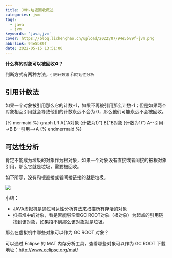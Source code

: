 ```yaml
---
title: JVM-垃圾回收概述
categories: jvm
tags:
  - java
  - jvm
keywords: 'java,jvm'
cover: https://blog.lichenghao.cn/upload/2022/07/94e5b89f-jvm.png
abbrlink: 94e5b89f
date: 2022-05-15 13:51:00
---
```

**什么样的对象可以被回收♻️？**

判断方式有两种方法，`引用计数法` 和`可达性分析`

## 引用计数法

如果一个对象被引用那么它的计数+1，如果不再被引用那么计数-1；但是如果两个对象相互引用就会导致他们的计数永远不会为 0，那么他们可能永远不会被回收。



{% mermaid %}
graph LR
A("A对象 (计数为1)")
B("B对象 (计数为1)")
A--引用-->B
B--引用-->A
{% endmermaid %}



## 可达性分析

肯定不能成为垃圾的对象作为根对象，如果一个对象没有直接或者间接的被根对象引用，那么它就是垃圾，需要被回收。

如下所示，没有和根直接或者间接链接的就是垃圾。

![](https://blog.lichenghao.cn/upload/2022/07/6944878-jvm.jpg)



小结：

- JAVA虚拟机是通过可达性分析算法来扫描所有存活的对象
- 扫描堆中的对象，看是否能够沿着GC ROOT对象（根对象）为起点的引用链找到该对象，如果招不到那么该对象就是垃圾。

那么在虚拟机中哪些对象可以作为 GC ROOT 对象？

可以通过 Eclipse 的 MAT 内存分析工具，查看哪些对象可以作为 GC ROOT 下载地址：http://www.eclipse.org/mat/




